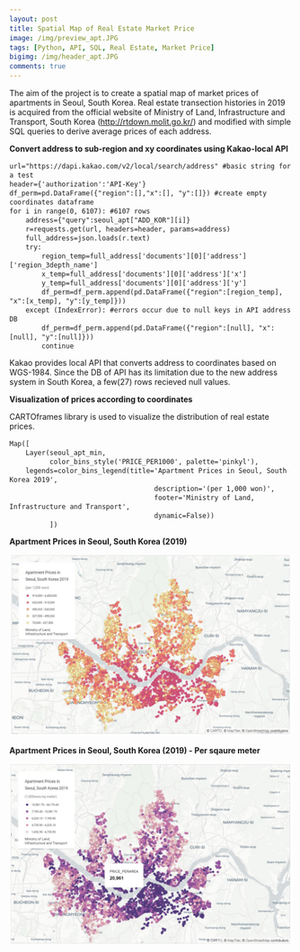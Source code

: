 ```yaml
---
layout: post
title: Spatial Map of Real Estate Market Price
image: /img/preview_apt.JPG
tags: [Python, API, SQL, Real Estate, Market Price]
bigimg: /img/header_apt.JPG
comments: true
---
```


The aim of the project is to create a spatial map of market prices of apartments in Seoul, South Korea. Real estate transection histories in 2019 is acquired from the official website of Ministry of Land, Infrastructure and Transport, South Korea (http://rtdown.molit.go.kr/) and modified with simple SQL queries to derive average prices of each address.


**Convert address to sub-region and xy coordinates using Kakao-local API**

~~~
url="https://dapi.kakao.com/v2/local/search/address" #basic string for a test
header={'authorization':'API-Key'}
df_perm=pd.DataFrame({"region":[],"x":[], "y":[]}) #create empty coordinates dataframe
for i in range(0, 6107): #6107 rows
    address={"query":seoul_apt["ADD_KOR"][i]}
    r=requests.get(url, headers=header, params=address)
    full_address=json.loads(r.text)
    try:
        region_temp=full_address['documents'][0]['address']['region_3depth_name']
        x_temp=full_address['documents'][0]['address']['x']
        y_temp=full_address['documents'][0]['address']['y']
        df_perm=df_perm.append(pd.DataFrame({"region":[region_temp], "x":[x_temp], "y":[y_temp]}))
    except (IndexError): #errors occur due to null keys in API address DB
        df_perm=df_perm.append(pd.DataFrame({"region":[null], "x":[null], "y":[null]}))
        continue
~~~

Kakao provides local API that converts address to coordinates based on WGS-1984. Since the DB of API has its limitation due to the new address system in South Korea, a few(27) rows recieved null values.

**Visualization of prices according to coordinates**

CARTOframes library is used to visualize the distribution of real estate prices.

~~~
Map([
    Layer(seoul_apt_min,
          color_bins_style('PRICE_PER1000', palette='pinkyl'),
    legends=color_bins_legend(title='Apartment Prices in Seoul, South Korea 2019',
                                    description='(per 1,000 won)',
                                    footer='Ministry of Land, Infrastructure and Transport',
                                    dynamic=False))
          ])
~~~

**Apartment Prices in Seoul, South Korea (2019)**

![per1000](/img/per_1000.JPG)


**Apartment Prices in Seoul, South Korea (2019) - Per sqaure meter**

![per_area](/img/per_area.jpg)

